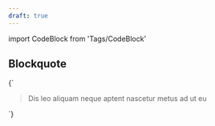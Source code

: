 ```yaml
---
draft: true
---
```


import CodeBlock from 'Tags/CodeBlock'

## Blockquote

<CodeBlock reactLive hideCode>
{`
<blockquote>Dis leo aliquam neque aptent nascetur metus ad ut eu</blockquote>
`}
</CodeBlock>
